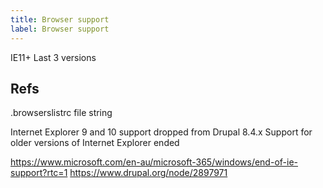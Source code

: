 ```yaml
---
title: Browser support
label: Browser support
---
```



IE11+
Last 3 versions

## Refs
.browserslistrc file string

Internet Explorer 9 and 10 support dropped from Drupal 8.4.x
Support for older versions of Internet Explorer ended

https://www.microsoft.com/en-au/microsoft-365/windows/end-of-ie-support?rtc=1
https://www.drupal.org/node/2897971